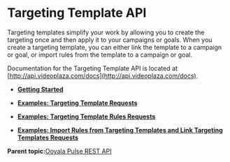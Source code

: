 # Targeting Template API

Targeting templates simplify your work by allowing you to create the targeting once and then apply it to your campaigns or goals. When you create a targeting template, you can either link the template to a campaign or goal, or import rules from the template to a campaign or goal.

Documentation for the Targeting Template API is located at [http://api.videoplaza.com/docs](http://api.videoplaza.com/docs).

-   **[Getting Started](../../../oadtech/ad_serving/dg/rest_targeting_template_api_getting_started.md)**  

-   **[Examples: Targeting Template Requests](../../../oadtech/ad_serving/dg/rest_targeting_template_api_examples_template_requests.md)**  

-   **[Examples: Targeting Template Rules Requests](../../../oadtech/ad_serving/dg/rest_targeting_template_api_examples_template_rules_requests.md)**  

-   **[Examples: Import Rules from Targeting Templates and Link Targeting Templates Requests](../../../oadtech/ad_serving/dg/rest_targeting_template_api_examples_import_rules_and_link_templates_requests.md)**  


**Parent topic:**[Ooyala Pulse REST API](../../../oadtech/ad_serving/dg/ad_serving_api.md)

